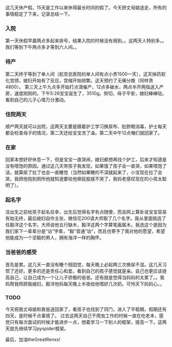 这几天休产假，15天是工作以来休得最长时间的假了。今天把丈母娘送走，所有的事情稳定了下来，记录总结一下。

### 入院
第一天休假早晨两点多起来排号，结果入院的时候没有用到。。这两天人特别多。。我们等到下午两点多才等到六人间。。

### 待产
第二天终于等到了单人间（航空总医院的单人间有点小贵1500一天），这天抹药软化宫颈，媳妇开始有了反应，宫缩开始频繁。这天预约了无痛分娩（同样贵4800）。
第三天上午九点多开始打点滴催产，12点多破水，两点半开两指送入产房，速度刚刚的。下午5:26宝宝诞生了，3510g。侧切，母子平安，媳妇棒棒哒。看到自己的儿子心情万分激动。

### 住院两天
顺产两天就可以出院，这两天主要是跟着护工学习换尿布、肚脐眼消毒，护士每天都会检查母子的情况，第二天还给宝宝洗了澡。第二天中午12点俺们就回家了。

### 在家
回家本想好好休息一下，但是宝宝一直哭闹，媳妇都想再找个护工，后来才知道是没有喂饱的原因。通过这几天带孩子我发现，如果饿了孩子会一直哭，如果喂饱了话，就算尿了拉了也会一直睡觉（当然如果睡的不深就起来了，小宝现在拉了会哭，我把他抱到厕所他就知道要给他擦屁股就不哭了，我妈老感叹现在的小孩太聪明了）。

### 起名字
没出生之前给孩子起名任幸，出生后觉得名字有点随便，而且网上算卦说宝宝容易有始无终，最后媳妇自作主张，微信花200请大师取了几个名字。我从里面挑选了任毅洋这个名字。大师说他五行缺木，毅洋这两个字算笔画属木。我选这个是因为我们家下一辈辈分是“诒”字辈，“毅”音通“诒”，而且也寄予了我对他的愿望，希望他能成为一个坚毅的男人，拥有海洋一样的胸怀。

### 当爸爸的感受
首先是累。这几天一直没有睡个囫囵觉，每天晚上必起两三次换尿不湿。这几天习惯了还好。更多的还是责任心和爱。看到自己的孩子感觉就是亲。自己也更应该提高自己，让自己成为一个让儿子骄傲的爸爸。还有就是觉得当妈妈的太累了。。我妈帮我照顾我媳妇，毅洋他妈每天晚上半夜给他喂好几次奶。可怜天下妈妈心。。

### TODO
今天把我丈母娘和我爸送回家了，看孩子也找到了窍门，进入了平稳期，假期还有四天，是时候干点事情了。
过去这两天自己干爬虫工作的时候一直在吃老本，感觉只有每次面试的时候才能进步一点，想着学习一下别人的框架，提高一下。这两天就先继续学习pyspider框架。


最后，加油theGreatRenxs!
